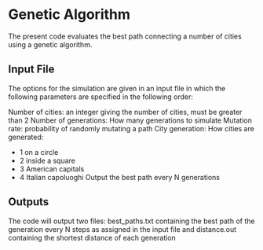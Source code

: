 # Genetic Algorithm
The present code evaluates the best path connecting a number of cities using a genetic algorithm.

## Input File
The options for the simulation are given in an input file in which  the following parameters are specified in the following order:

Number of cities: an integer giving the number of cities, must be greater than 2
Number of generations: How many generations to simulate
Mutation rate: probability of randomly mutating a path
City generation: How cities are generated: 
- 1 on a circle
- 2 inside a square
- 3 American capitals
- 4 Italian capoluoghi
Output the best path every N generations

## Outputs
The code will output two files: best_paths.txt containing the best path of the generation every N steps as assigned in the input file and distance.out containing the shortest distance of each generation

